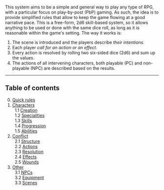 This system aims to be a simple and general way to play any type of RPG, with a particular focus on play-by-post (PbP) gaming. As such, the idea is to provide simplified rules that allow to keep the game flowing at a good narrative pace. This is a free-form, 2d6 skill-based system, so it allows anything to be used or done with the same dice roll, as long as it is reasonable within the game's setting. The way it works is:  
  
  1. The scene is introduced and the players describe *their intentions*.
  2. Each player *call for an action or an effect*.
  3. Every action is resolved by rolling two six-sided dice (2d6) and sum up the values.
  4. The actions of all intervening characters, both playable (PC) and non-playable (NPC) are described based on the results.
   
_____

## Table of contents
0) [Quick rules](quick.md)    
1) [Characters](characters.md)    
&nbsp; 1.1 [Creation](characters.md#11-character-creation)  
&nbsp; 1.2 [Specialities](characters.md#12-character-specialities)  
&nbsp; 1.3 [Skills](characters.md#13-character-skills)  
&nbsp; 1.4 [Progression](characters.md#14-character-progression)  
&nbsp; 1.5 [Abilities](characters.md#15-character-abilities)  
2) [Conflict](conflict.md)  
&nbsp; 2.1 [Structure](conflict.md#21-conflict-structure)  
&nbsp; 2.2 [Actions](conflict.md#22-conflict-actions)  
&nbsp; 2.3 [Resolution](conflict.md#23-conflict-resolution)  
&nbsp; 2.4 [Effects](conflict.md#24-conflict-effects)  
&nbsp; 2.5 [Wounds](conflict.md#25-wounds-and-stress)  
3) [Other](other.md)  
&nbsp; 3.1 [NPCs](other.md#31-npcs)   
&nbsp; 3.2 [Equipment](other.md#32-equipment)  
&nbsp; 3.3 [Scenes](other.md#33-scenes)



